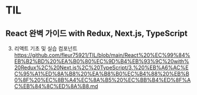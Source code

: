 # TIL

## React 완벽 가이드 with Redux, Next.js, TypeScript
3. 리액트 기초 및 실습 컴포넌트
https://github.com/fleur75921/TIL/blob/main/React%20%EC%99%84%EB%B2%BD%20%EA%B0%80%EC%9D%B4%EB%93%9C%20with%20Redux%2C%20Next.js%2C%20TypeScript/3.%20%EB%A6%AC%EC%95%A1%ED%8A%B8%20%EA%B8%B0%EC%B4%88%20%EB%B0%8F%20%EC%8B%A4%EC%8A%B5%20%EC%BB%B4%ED%8F%AC%EB%84%8C%ED%8A%B8.md
